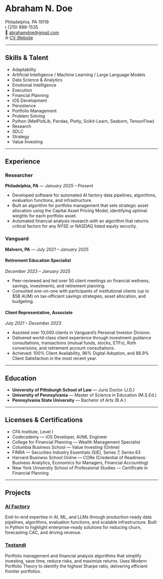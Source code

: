 # Abraham N. Doe  
Philadelphia, PA 19119  
📞 (215) 888-1535  
📧 [abrahamdoe@gmail.com](mailto:abrahamdoe@gmail.com)  
🌐 [CV Website](https://blackarsenic88.github.io/cv/)  

---

## Skills & Talent
- Adaptability  
- Artificial Intelligence / Machine Learning / Large Language Models  
- Data Science & Analytics  
- Emotional Intelligence  
- Execution  
- Financial Planning  
- iOS Development  
- Persistence  
- Portfolio Management  
- Problem Solving  
- Python (MatPlotLib, Pandas, Plotly, Scikit-Learn, Seaborn, TensorFlow)  
- Research  
- SDLC  
- Strategy  
- Value Investing  

---

## Experience  

### Researcher  
**Philadelphia, PA** — *January 2025 – Present*  
- Developed software for automated AI factory data pipelines, algorithms, evaluation functions, and infrastructure.  
- Built an algorithm for portfolio management that sets strategic asset allocation using the Capital Asset Pricing Model, identifying optimal weights for each portfolio asset.  
- Automated financial analysis research with an algorithm that returns critical factors for any NYSE or NASDAQ listed equity security.  

### Vanguard  
**Malvern, PA** — *July 2021 – January 2025*  

#### Retirement Education Specialist  
*December 2023 – January 2025*  
- Peer-reviewed and led over 50 client meetings on financial wellness, savings, investments, and retirement planning.  
- Consulted one-on-one with participants of institutional clients (up to $5B AUM) on tax-efficient savings strategies, asset allocation, and budgeting.  

#### Client Representative, Associate  
*July 2021 – December 2023*  
- Assisted over 10,000 clients in Vanguard’s Personal Investor Division.  
- Delivered world-class client experience through investment guidance consultations, transactions (mutual funds, stocks, ETFs), Roth conversions, and retirement account consultations.  
- Achieved: 100% Client Availability, 96% Digital Adoption, and 88.9% Client Satisfaction in the most recent year.  

---

## Education
- **University of Pittsburgh School of Law** — Juris Doctor (J.D.)  
- **University of Pennsylvania** — Master of Science in Education (M.S.Ed.)  
- **Pennsylvania State University** — Bachelor of Arts (B.A.)  

---

## Licenses & Certifications  
- CFA Institute, Level I  
- Codecademy — iOS Developer, AI/ML Engineer  
- College for Financial Planning — Wealth Management Specialist  
- Columbia Business School — Value Investing (Online)  
- FINRA — Securities Industry Essentials (SIE), Series 7, Series 63  
- Harvard Business School Online — CORe (Credential of Readiness: Business Analytics, Economics for Managers, Financial Accounting)  
- New York University School of Professional Studies — Certificate in Financial Planning  

---

## Projects  

### [AI Factory](https://github.com/BlackArsenic88/ai-factory)  
End-to-end expertise in AI, ML, and LLMs through production-ready data pipelines, algorithms, evaluation functions, and scalable infrastructure. Built in Python to highlight enterprise-ready solutions for reducing churn, forecasting CAC, and driving revenue.  

### [Testandi](http://www.testandi.com)  
Portfolio management and financial analysis algorithms that simplify investing, save time, reduce risks, and maximize returns. Uses Modern Portfolio Theory to identify the highest Sharpe ratio, delivering efficient frontier portfolios.  

























